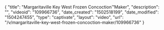 {
    "title": "Margaritaville Key West Frozen Concoction&trade;Maker",
    "description": "",
    "videoid": "109966736",
    "date_created": "1502518199",
    "date_modified": "1504247455",
    "type": "captivate",
    "layout": "video",
    "url": "\/v\/margaritaville-key-west-frozen-concoction-maker\/109966736"
}